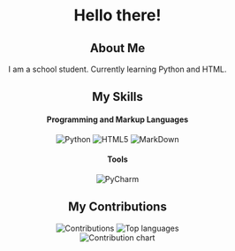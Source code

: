 <h1 align="center">Hello there!</h1>

<h2 align="center">About Me</h2>
<p align="center">
  I am a school student. Currently learning Python and HTML.
</p>

<h2 align="center">My Skills</h2>

<h4 align="center">Programming and Markup Languages</h4>
<p align="center">
  <img src="https://img.shields.io/badge/Python-FFFFFF?style=for-the-badge&logo=python&logoSize=auto" alt="Python" />
  <img src="https://img.shields.io/badge/HTML5-FFFFFF?style=for-the-badge&logo=html5&logoSize=auto" alt="HTML5" />
  <img src="https://img.shields.io/badge/MarkDown-FFFFFF?style=for-the-badge&logo=markdown&logoSize=auto&logoColor=gray" alt="MarkDown" />
</p>

<h4 align="center">Tools</h4>
<p align="center">
  <img src="https://img.shields.io/badge/PyCharm-FFFFFF?style=for-the-badge&logo=pycharm&logoSize=auto&logoColor=black" alt="PyCharm" />
</p>

<h2 align="center">My Contributions</h2>
<p align="center">
  <img src="https://github-readme-streak-stats.herokuapp.com?user=rumyantsev168&theme=transparent&hide_border=true&date_format=M%20j%5B%2C%20Y%5D&currStreakLabel=DADADA&sideLabels=DADADA&dates=B4B4B4" alt="Contributions" />
  <img src="https://github-readme-stats.vercel.app/api/top-langs/?username=rumyantsev168&layout=compact&theme=transparent&hide_border=true&text_color=DADADA" alt="Top languages" />
  <br />
  <img src="https://github-readme-activity-graph.vercel.app/graph?username=rumyantsev168&bg_color=00000000&color=DADADA&line=006AFF&point=00000000&hide_border=true&hide_title=true&theme=high-contrast&height=300&from=2025-04-14&to=2025-05-27" alt="Contribution chart" />
</p>
